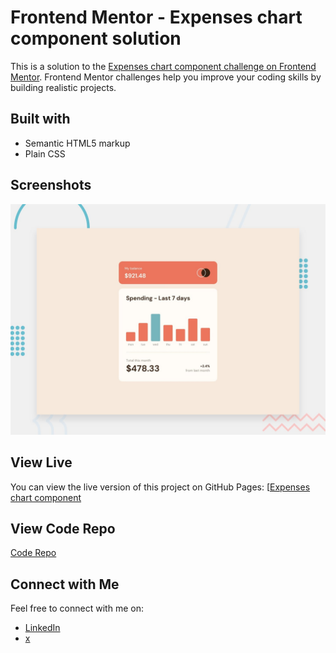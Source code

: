 # Frontend Mentor - Expenses chart component solution

This is a solution to the [Expenses chart component challenge on Frontend Mentor](https://www.frontendmentor.io/challenges/expenses-chart-component-e7yJBUdjwt). Frontend Mentor challenges help you improve your coding skills by building realistic projects. 


## Built with

- Semantic HTML5 markup
- Plain CSS

## Screenshots

![Screenshot 1](screenshot.png)

## View Live

You can view the live version of this project on GitHub Pages: [[Expenses chart component](https://iamupo.github.io/FrontendMentor-Solutions/expenses-chart-component-main)

## View Code Repo
[Code Repo](https://github.com/IamUPO/FrontendMentor-Solutions/tree/main/expenses-chart-component-main)

## Connect with Me

Feel free to connect with me on:

- [LinkedIn](https://www.linkedin.com/in/iamupo/)
- [x](https://www.x.com/iamupo/)
